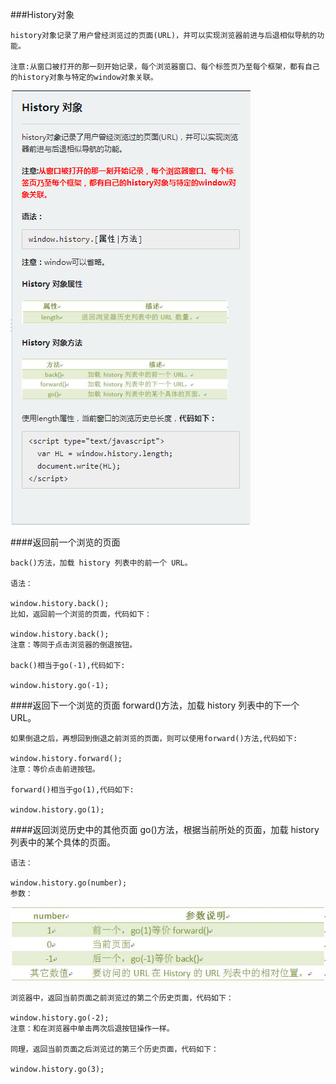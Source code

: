 ###History对象
    
    history对象记录了用户曾经浏览过的页面(URL)，并可以实现浏览器前进与后退相似导航的功能。

    注意:从窗口被打开的那一刻开始记录，每个浏览器窗口、每个标签页乃至每个框架，都有自己的history对象与特定的window对象关联。

   ![](/assets/QQ截图20170805171737.png)



####返回前一个浏览的页面
    
    back()方法，加载 history 列表中的前一个 URL。

    语法：

    window.history.back();
    比如，返回前一个浏览的页面，代码如下：

    window.history.back();
    注意：等同于点击浏览器的倒退按钮。

    back()相当于go(-1),代码如下:

    window.history.go(-1);



####返回下一个浏览的页面
    forward()方法，加载 history 列表中的下一个 URL。

    如果倒退之后，再想回到倒退之前浏览的页面，则可以使用forward()方法,代码如下:

    window.history.forward();
    注意：等价点击前进按钮。

    forward()相当于go(1),代码如下:

    window.history.go(1);


####返回浏览历史中的其他页面
    go()方法，根据当前所处的页面，加载 history 列表中的某个具体的页面。

    语法：

    window.history.go(number);
    参数：

   ![](/assets/5354947e00011a9a06490153.jpg)

    浏览器中，返回当前页面之前浏览过的第二个历史页面，代码如下：

    window.history.go(-2);
    注意：和在浏览器中单击两次后退按钮操作一样。

    同理，返回当前页面之后浏览过的第三个历史页面，代码如下：

    window.history.go(3);



